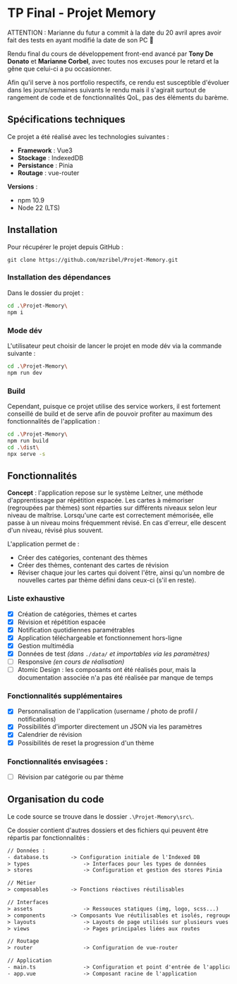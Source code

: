 # TP Final - Projet Memory

ATTENTION : Marianne du futur a commit à la date du 20 avril apres avoir fait des tests en ayant modifié la date de son PC 🫠

Rendu final du cours de développement front-end avancé par **Tony De Donato** et **Marianne Corbel**, avec toutes nos excuses pour le retard et la gêne que celui-ci a pu occasionner.

Afin qu'il serve à nos portfolio respectifs, ce rendu est susceptible d'évoluer dans les jours/semaines suivants le rendu mais il s'agirait surtout de rangement de code et de fonctionnalités QoL, pas des éléments du barème.

## Spécifications techniques

Ce projet a été réalisé avec les technologies suivantes :
- **Framework** : Vue3
- **Stockage** : IndexedDB 
- **Persistance** : Pinia
- **Routage** : vue-router 

**Versions** :
- npm 10.9
- Node 22 (LTS)

## Installation

Pour récupérer le projet depuis GitHub : 
```
git clone https://github.com/mzribel/Projet-Memory.git
```
### Installation des dépendances
Dans le dossier du projet : 
```bash
cd .\Projet-Memory\
npm i
```
### Mode dév
L'utilisateur peut choisir de lancer le projet en mode dév via la commande suivante : 
```bash
cd .\Projet-Memory\
npm run dev
```
### Build 
Cependant, puisque ce projet utilise des service workers, il est fortement conseillé de build et de serve afin de pouvoir profiter au maximum des fonctionnalités de l'application :
```bash
cd .\Projet-Memory\
npm run build
cd .\dist\
npx serve -s
```

## Fonctionnalités
**Concept** : l'application repose sur le système Leitner, une méthode d'apprentissage par répétition espacée. Les cartes à mémoriser (regroupées par thèmes) sont réparties sur différents niveaux selon leur niveau de maîtrise. Lorsqu'une carte est correctement mémorisée, elle passe à un niveau moins fréquemment révisé. En cas d'erreur, elle descent d'un niveau, révisé plus souvent. 

L'application permet de :
- Créer des catégories, contenant des thèmes
- Créer des thèmes, contenant des cartes de révision
- Réviser chaque jour les cartes qui doivent l'être, ainsi qu'un nombre de nouvelles cartes par thème défini dans ceux-ci (s'il en reste).

### Liste exhaustive
- [x] Création de catégories, thèmes et cartes
- [x] Révision et répétition espacée
- [x] Notification quotidiennes paramétrables
- [x] Application téléchargeable et fonctionnement hors-ligne 
- [x] Gestion multimédia
- [X] Données de test *(dans `./data/` et importables via les paramètres)*
- [ ] Responsive *(en cours de réalisation)*
- [ ] Atomic Design : les composants ont été réalisés pour, mais la documentation associée n'a pas été réalisée par manque de temps

### Fonctionnalités supplémentaires
- [x] Personnalisation de l'application (username / photo de profil / notifications)
- [x]  Possibilités d'importer directement un JSON via les paramètres
- [x] Calendrier de révision
- [x] Possibilités de reset la progression d'un thème

### Fonctionnalités envisagées :
- [ ] Révision par catégorie ou par thème

## Organisation du code
Le code source se trouve dans le dossier `.\Projet-Memory\src\`.

Ce dossier contient d'autres dossiers et des fichiers qui peuvent être répartis par fonctionnalités :
```txt
// Données :
- database.ts		-> Configuration initiale de l'Indexed DB
> types					-> Interfaces pour les types de données
> stores				-> Configuration et gestion des stores Pinia

// Métier 
> composables		-> Fonctions réactives réutilisables

// Interfaces
> assets				-> Ressouces statiques (img, logo, scss...)
> components		-> Composants Vue réutilisables et isolés, regroupés par fonctionnalité
> layouts				-> Layouts de page utilisés sur plusieurs vues 
> views					-> Pages principales liées aux routes

// Routage
> router				-> Configuration de vue-router

// Application
- main.ts				-> Configuration et point d'entrée de l'application
- app.vue				-> Composant racine de l'application			
```
